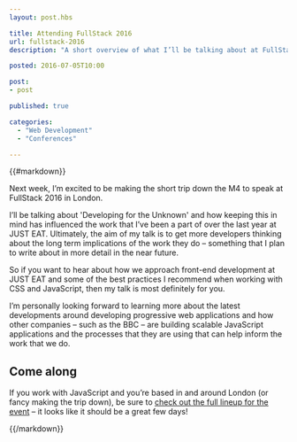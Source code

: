 ```yaml
---
layout: post.hbs

title: Attending FullStack 2016
url: fullstack-2016
description: "A short overview of what I’ll be talking about at FullStack 2016 next week."

posted: 2016-07-05T10:00

post:
- post

published: true

categories:
  - "Web Development"
  - "Conferences"

---
```


{{#markdown}}

Next week, I’m excited to be making the short trip down the M4 to speak at FullStack 2016 in London.

I’ll be talking about 'Developing for the Unknown' and how keeping this in mind has influenced the work that I’ve been a part of over the last year at JUST EAT.  Ultimately, the aim of my talk is to get more developers thinking about the long term implications of the work they do – something that I plan to write about in more detail in the near future.

So if you want to hear about how we approach front-end development at JUST EAT and some of the best practices I recommend when working with CSS and JavaScript, then my talk is most definitely for you.

I’m personally looking forward to learning more about the latest developments around developing progressive web applications and how other companies – such as the BBC – are building scalable JavaScript applications and the processes that they are using that can help inform the work that we do.

## Come along

If you work with JavaScript and you’re based in and around London (or fancy making the trip down), be sure to [check out the full lineup for the event](https://skillsmatter.com/conferences/7278-fullstack-2016-the-conference-on-javascript-node-and-internet-of-things#overview) – it looks like it should be a great few days!

{{/markdown}}
